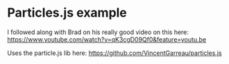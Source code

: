 # Particles.js example

I followed along with Brad on his really good video on this here: https://www.youtube.com/watch?v=qK3cgD09Qf0&feature=youtu.be

Uses the particle.js lib here: https://github.com/VincentGarreau/particles.js
